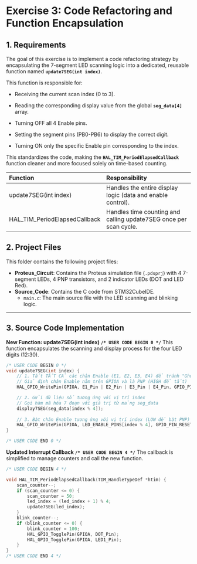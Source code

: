 # Exercise 3: Code Refactoring and Function Encapsulation
## 1. Requirements
The goal of this exercise is to implement a code refactoring strategy by encapsulating the 7-segment LED scanning logic into a dedicated, reusable function named **`update7SEG(int index)`**.

This function is responsible for:

* Receiving the current scan index (0 to 3).

* Reading the corresponding display value from the global **`seg_data[4]`** array.

* Turning OFF all 4 Enable pins.

* Setting the segment pins (PB0-PB6) to display the correct digit.

* Turning ON only the specific Enable pin corresponding to the index.

This standardizes the code, making the **`HAL_TIM_PeriodElapsedCallback`** function cleaner and more focused solely on time-based counting.

| Function | Responsibility |
| :--- | :--- | 
| update7SEG(int index) | Handles the entire display logic (data and enable control).
| HAL_TIM_PeriodElapsedCallback | Handles time counting and calling update7SEG once per scan cycle.

## 2. Project Files

This folder contains the following project files:
* **Proteus_Circuit**: Contains the Proteus simulation file (`.pdsprj`) with 4 7-segment LEDs, 4 PNP transistors, and 2 indicator LEDs (DOT and LED Red).
* **Source_Code**: Contains the C code from STM32CubeIDE.
    * `main.c`: The main source file with the LED scanning and blinking logic.

---


## 3. Source Code Implementation
**New Function: update7SEG(int index) `/* USER CODE BEGIN 0 */`**
This function encapsulates the scanning and display process for the four LED digits (12:30).
```c
/* USER CODE BEGIN 0 */
void update7SEG(int index) {
    // 1. Tắt TẤT CẢ các chân Enable (E1, E2, E3, E4) để tránh "Ghosting"
    // Giả định chân Enable nằm trên GPIOA và là PNP (HIGH để tắt)
    HAL_GPIO_WritePin(GPIOA, E1_Pin | E2_Pin | E3_Pin | E4_Pin, GPIO_PIN_SET);

    // 2. Gửi dữ liệu số tương ứng với vị trí index
    // Gọi hàm mã hóa 7 đoạn với giá trị từ mảng seg_data
    display7SEG(seg_data[index % 4]); 
    
    // 3. Bật chân Enable tương ứng với vị trí index (LOW để bật PNP)
    HAL_GPIO_WritePin(GPIOA, LED_ENABLE_PINS[index % 4], GPIO_PIN_RESET);
}

/* USER CODE END 0 */
```
**Updated Interrupt Callback `/* USER CODE BEGIN 4 */`**
The callback is simplified to manage counters and call the new function.
```c
/* USER CODE BEGIN 4 */

void HAL_TIM_PeriodElapsedCallback(TIM_HandleTypeDef *htim) {
    scan_counter--;
    if (scan_counter <= 0) {
        scan_counter = 50; 
        led_index = (led_index + 1) % 4; 
        update7SEG(led_index); 
    }
    blink_counter--;
    if (blink_counter <= 0) {
        blink_counter = 100; 
        HAL_GPIO_TogglePin(GPIOA, DOT_Pin);
        HAL_GPIO_TogglePin(GPIOA, LED1_Pin);
    }
}
/* USER CODE END 4 */
